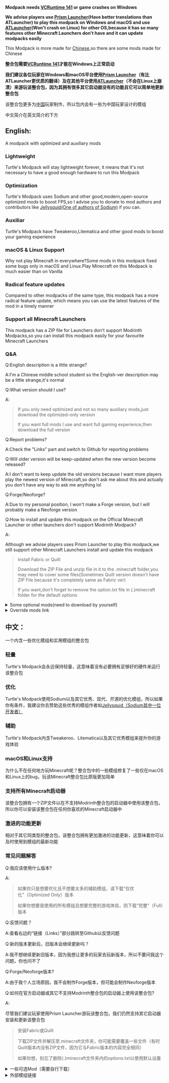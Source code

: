 **Modpack needs [VCRuntime 141](https://learn.microsoft.com/cpp/windows/latest-supported-vc-redist?view=msvc-170#visual-studio-2015-2017-2019-and-2022) or game crashes on Windows**

**We advise players use [Prism Launcher](https://prismlauncher.org/)(Have better translations than ATLauncher) to play this modpack on Windows and macOS and use [ATLauncher](https://atlauncher.com/)(Won't crash on Linux) for other OS,because it has so many features other Minecraft Launchers don't have and it can update modpacks easily**

This Modpack is more made for [Chinese](https://en.m.wikipedia.org/wiki/China),so there are some mods made for Chinese

**整合包需要[VCRuntime 141](https://learn.microsoft.com/cpp/windows/latest-supported-vc-redist?view=msvc-170#visual-studio-2015-2017-2019-and-2022)才能在Windows上正常启动**

**我们建议各位玩家在Windows和macOS平台使用[Prism Launcher](https://prismlauncher.org/)（有比ATLauncher更优质的翻译）及在其他平台使用[ATLauncher](https://atlauncher.com/)（不会在Linux上崩溃）来游玩该整合包，因为其拥有很多其它启动器没有的功能且它可以简单地更新整合包**

该整合包更多为[中国](https://baike.baidu.com/item/%E4%B8%AD%E5%9B%BD/1122445)玩家制作，所以包内会有一些为中国玩家设计的模组

中文简介在英文简介的下方

## **English**:
A modpack with optimized and auxiliary mods
### **Lightweight**
Turtle's Modpack will stay lightweight forever, it means that it's not necessary to have a good enough hardware to run this Modpack
### **Optimization**
Turtle's Modpack uses Sodium and other good,modern,open-source optimized mods to boost FPS,so I advise you to donate to mod authors and contributors like [Jellysquid(One of authors of Sodium)](https://jellysquid.me/donate) if you can.
### **Auxiliar**
Turtle's Modpack have Tweakeroo,Litematica and other good mods to boost your gaming experience
### **macOS & Linux Support**
Why not play Minecraft in  everywhere?Some mods in this modpack fixed some bugs only in macOS and Linux.Play Minecraft on this Modpack is much easier than on Vanilla
### **Radical feature updates**
Compared to other modpacks of the same type, this modpack has a more radical feature update, which means you can use the latest features of the mod in a timely manner
### **Support all Minecraft Launchers**
This modpack has a ZIP file for Launchers don't support Modrinth Modpacks,so you can install this modpack easily for your favourite Minecraft Launchers
### **Q&A**
Q:English description is a little strange?

A:I'm a Chinese middle school student so the English-ver description may be a little strange,it's normal

Q:What version should I use?

A:
> If you only need optimized and not so many auxiliary mods,just download the optimized-only version
> 
> If you want full mods I use and want full gaming experience,then download the full version

Q:Report problems?

A:Check the "Links" part and switch to Github for reporting problems

Q:Will older version will be keep-updated when the new version become released?

A:I don't want to keep update the old versions because I want  more players play the newest version of Minecraft,so don't ask me about this and actually you don't have any way to ask me anything lol

Q:Forge/Neoforge?

A:Due to my personal position, I won't make a Forge version, but I will probably make a Neoforge version

Q:How to install and update this modpack on the Official Minecraft Launcher or other launchers don't support Modrinth Modpack?

A:

Although we advise players uses Prism Launcher to play this modpack,we still support other Minecraft Launchers install and update this modpack
>Install Fabric or Quilt
>
> Download the ZIP File and unzip file in it to the .minecraft folder,you may need to cover some files(Sometimes Quilt version doesn't have ZIP File because it's completely same as Fabric ver)
> 
> If you want,don't forget to remove the option.txt file in (.)minecraft folder for the default options

<details>
<summary>Some optional mods(need to download by yourself)</summary>

[Masa Family Chinese/Pinyin search support](https://www.bilibili.com/video/BV1Gp4y1j7aa?vd_source=01068f3f51620305d1c1f7490dcc22bf)

[Baritone](https://github.com/cabaletta/baritone)

[BedrockSkinUtility](https://github.com/Camotoy/BedrockSkinUtility)

</details>

<details>
<summary>Override mods link</summary>
[Carpet mod for 1.20.6+](https://www.curseforge.com/minecraft/mc-mods/carpet)
</details>

## **中文**：
一个内含一些优化模组和实用模组的整合包
### **轻量**
Turtle's Modpack会永远保持轻量，这意味着没有必要拥有足够好的硬件来运行该整合包
### **优化**
Turtle's Modpack使用Sodium以及其它优秀、现代、开源的优化模组，所以如果你有条件，我建议你去赞助这些优秀的模组作者如[Jellysquid（Sodium其中一位开发者）](https://jellysquid.me/donate) 
### **辅助**
Turtle's Modpack内含Tweakeroo、Litematica以及其它优秀模组来提升你的游戏体验
### **macOS和Linux支持**
为什么不在任何地方玩Minecraft呢？整合包中的一些模组修复了一些仅在macOS和Linux上的bug，玩该Minecraft整合包比原版更加简单
### **支持所有Minecraft启动器**
该整合包拥有一个ZIP文件以在不支持Modrinth整合包的启动器中使用该整合包，所以你可以安装该整合包在任何你喜欢的Minecraft启动器中
### **激进的功能更新**
相对于其它同类型的整合包，该整合包拥有更加激进的功能更新，这意味着你可以及时使用到模组的最新功能
### **常见问题解答**
Q:我应该使用什么版本?

A:
> 如果你只是想要优化且不想要太多的辅助模组，请下载“仅优化”（Optimized Only）版本
> 
> 如果你想要我使用的所有模组且想要完整的游戏体验，则下载“完整”（Full）版本

Q:反馈问题？

A:查看右边的“链接（Links）”部分跳转至Github以反馈问题

Q:新的版本更新后，旧版本会继续更新吗？

A:我不想继续更新旧版本，因为我想让更多的玩家去玩新版本，所以不要问我这个问题，你也问不了

Q:Forge/Neoforge版本?

A:由于我个人立场原因，我不会制作Forge版本，但可能会制作Neoforge版本

Q:如何在官方启动器或其它不支持Modrinth整合包的启动器上使用该整合包?

A:

尽管我们建议玩家使用Prism Launcher游玩该整合包，我们仍然支持其它启动器安装和更新该整合包
> 安装Fabric或Quilt
> 
> 下载ZIP文件并解压至.minecraft文件夹，你可能需要覆盖一些文件（有时Quilt版本内没有ZIP文件，因为它与Fabric版本的内容完全相同）
> 
> 如果你想，别忘了删除(.)minecraft文件夹内的options.txt以使用默认设置


<details>
<summary>一些可选Mod（需要自行下载）</summary>

[Masa全家桶汉字/拼音搜索支持](https://www.bilibili.com/video/BV1Gp4y1j7aa?vd_source=01068f3f51620305d1c1f7490dcc22bf)

[Baritone](https://github.com/cabaletta/baritone)

[BedrockSkinUtility](https://github.com/Camotoy/BedrockSkinUtility)

</details>

<details>
<summary>外部模组链接</summary>
[适用于1.20.6及以上版本的Carpet模组](https://www.curseforge.com/minecraft/mc-mods/carpet)
</details>
